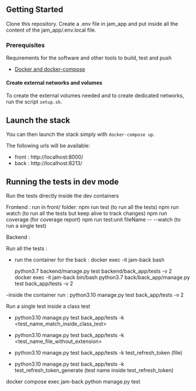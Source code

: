 ## Getting Started
Clone this repository.
Create a .env file in jam_app and put inside all the content of the jam_app/.env.local file.


### Prerequisites

Requirements for the software and other tools to build, test and push

- [Docker and docker-compose](https://docs.docker.com/get-docker/)


#### Create external networks and volumes

To create the external volumes needed and to create dedicated networks, run the script `setup.sh`.


## Launch the stack

You can then launch the stack simply with `docker-compose up`.

The following urls will be available:

- front : http://localhost:8000/
- back : http://localhost:8213/


## Running the tests in dev mode
Run the tests directly inside the dev containers

Frontend :
run in front/ folder:
npm run test        (to run all the tests)
npm run watch        (to run all the tests but keep alive to track changes)
npm run coverage     (for coverage report)
npm run test:unit fileName -- --watch       (to run a single test)


Backend :

Run all the tests  :
- run the container for the back :
 docker exec -it jam-back bash


  python3.7 backend/manage.py test backend/back_app/tests -v 2 
 docker exec -it jam-back bin/bash python3.7 back/back_app/manage.py test back_app/tests -v 2 

-inside the container run :
python3.10 manage.py test back_app/tests -v 2

Run a single test inside a class test
 - python3.10 manage.py test back_app/tests -k <test_name_match_inside_class_test>
 - python3.10 manage.py test back_app/tests -k <test_name_file_without_extension>

 - python3.10 manage.py test back_app/tests -k test_refresh_token (file)
 - python3.10 manage.py test back_app/tests -k test_refresh_token_generate (test name inside test_refresh_token)

 
docker compose exec jam-back python manage.py test